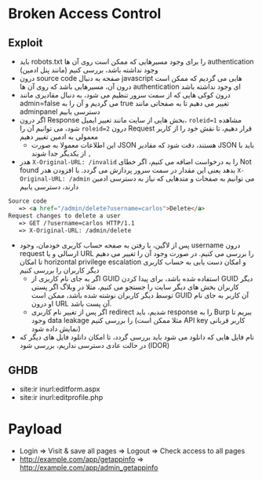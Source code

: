 # Broken Access Control

## Exploit
- باید robots.txt را برای وجود مسیرهایی که ممکن است روی آن ها authentication وجود نداشته باشد، بررسی کنیم (مانند پنل ادمین)
- درون source code صفحه به دنبال javascript هایی می گردیم که ممکن است درون آن، مسیرهایی باشد که روی آن ها authentication ای وجود نداشته باشد 
- درون کوکی هایی که از سمت سرور تنظیم می شود، به دنبال مقادیری مانند admin=false می گردیم و آن را به true تغییر می دهیم تا به صفحاتی مانند adminpanel دسترسی یابیم
- اگر درون Response بخش هایی از سایت مانند تغییر ایمیل،  ```roleid=1``` مشاهده شود، می توانیم آن را ```roleid=2``` درون Request  قرار دهیم، تا نقش خود را از کاربر معمولی به ادمین تغییر دهیم
  - این اطلاعات معمولا به صورت JSON هستند، دقت شود که مقادیر JSON باید با ```,``` از یکدیگر جدا شوند 
- هدر ```X-Original-URL: /invalid``` را به درخواست اضافه می کنیم، اگر خطای Not found بدهد یعنی این مقدار در سمت سرور پردازش می گردد. با افزودن هدر ```X-Original-URL: /admin``` می توانیم به صفحات و متدهایی که نیاز به دسترسی ادمین دارند، دسترسی یابیم
```HTML
Source code
   => <a href="/admin/delete?username=carlos">Delete</a>
Request changes to delete a user
   => GET /?username=carlos HTTP/1.1
   => X-Original-URL: /admin/delete
```
- پس از لاگین، با رفتن به صفحه حساب کاربری خودمان، وجود  username درون request ارسالی و یا URL را بررسی می کنیم. در صورت وجود آن را تغییر می دهیم تا امکان horizontal privilege escalation و امکان دست یابی به حساب کاربری دیگر کاربران را بررسی کنیم
  - اگر به جای نام کاربری از GUID استفاده شده باشد، برای پیدا کردن GUID دیگر کاربران بخش های دیگر سایت را جستجو می کنیم، مثلا در وبلاگ اگر پستی توسط دیگر کاربران نوشته شده باشد، ممکن است GUID آن کاربر به جای نام او درون URL آن پست باشد.
  - اگر پس از تغییر نام کاربری redirect شدیم، باید response را به Burp ببریم تا وجود data leakage را بررسی کنیم (مثلا ممکن است API key کاربر قربانی نمایش داده شود) 
- نام فایل هایی که دانلود می شود باید بررسی گردد، تا امکان دانلود فایل های دیگر که در حالت عادی دسترسی نداریم، بررسی شود (IDOR)


## GHDB
  - site:ir inurl:editform.aspx
  - site:ir inurl:editprofile.php

# Payload
- Login => Visit & save all pages => Logout => Check access to all pages
- http://example.com/app/getappinfo => http://example.com/app/admin_getappinfo
